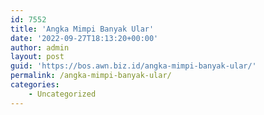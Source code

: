 ```yaml
---
id: 7552
title: 'Angka Mimpi Banyak Ular'
date: '2022-09-27T18:13:20+00:00'
author: admin
layout: post
guid: 'https://bos.awn.biz.id/angka-mimpi-banyak-ular/'
permalink: /angka-mimpi-banyak-ular/
categories:
    - Uncategorized
---
```


